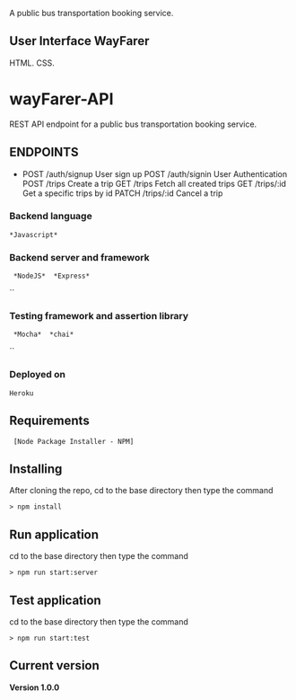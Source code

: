 A public bus transportation booking service.
## User Interface WayFarer
HTML.
CSS.


# wayFarer-API
REST API endpoint for a public bus transportation booking service.

## ENDPOINTS
* POST /auth/signup User sign up
  POST /auth/signin User Authentication
  POST /trips Create a trip
  GET /trips Fetch all created trips
  GET /trips/:id Get a specific trips by id
  PATCH /trips/:id Cancel a trip

### Backend language
```
*Javascript*
```
### Backend server and framework
```
 *NodeJS*  *Express*
 ```
``
### Testing framework and assertion library
```
 *Mocha*  *chai*
 ```
``
### Deployed on
```
Heroku
```
## Requirements
```
 [Node Package Installer - NPM]
```

## Installing
After cloning the repo, cd to the base directory then type the command
```
> npm install
```
## Run application
cd to the base directory then type the command
```
> npm run start:server
```
## Test application
cd to the base directory then type the command
```
> npm run start:test
```
## Current version

**Version 1.0.0**
